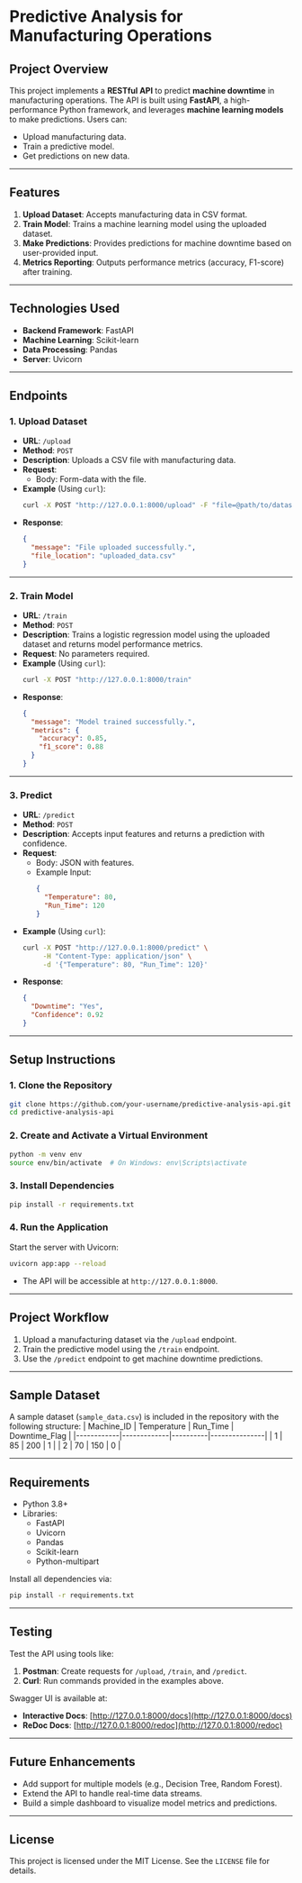 # Predictive Analysis for Manufacturing Operations

## **Project Overview**
This project implements a **RESTful API** to predict **machine downtime** in manufacturing operations. The API is built using **FastAPI**, a high-performance Python framework, and leverages **machine learning models** to make predictions. Users can:
- Upload manufacturing data.
- Train a predictive model.
- Get predictions on new data.

---

## **Features**
1. **Upload Dataset**: Accepts manufacturing data in CSV format.
2. **Train Model**: Trains a machine learning model using the uploaded dataset.
3. **Make Predictions**: Provides predictions for machine downtime based on user-provided input.
4. **Metrics Reporting**: Outputs performance metrics (accuracy, F1-score) after training.

---

## **Technologies Used**
- **Backend Framework**: FastAPI
- **Machine Learning**: Scikit-learn
- **Data Processing**: Pandas
- **Server**: Uvicorn

---

## **Endpoints**

### 1. **Upload Dataset**
- **URL**: `/upload`
- **Method**: `POST`
- **Description**: Uploads a CSV file with manufacturing data.
- **Request**:
  - Body: Form-data with the file.
- **Example** (Using `curl`):
  ```bash
  curl -X POST "http://127.0.0.1:8000/upload" -F "file=@path/to/dataset.csv"
  ```
- **Response**:
  ```json
  {
    "message": "File uploaded successfully.",
    "file_location": "uploaded_data.csv"
  }
  ```

---

### 2. **Train Model**
- **URL**: `/train`
- **Method**: `POST`
- **Description**: Trains a logistic regression model using the uploaded dataset and returns model performance metrics.
- **Request**: No parameters required.
- **Example** (Using `curl`):
  ```bash
  curl -X POST "http://127.0.0.1:8000/train"
  ```
- **Response**:
  ```json
  {
    "message": "Model trained successfully.",
    "metrics": {
      "accuracy": 0.85,
      "f1_score": 0.88
    }
  }
  ```

---

### 3. **Predict**
- **URL**: `/predict`
- **Method**: `POST`
- **Description**: Accepts input features and returns a prediction with confidence.
- **Request**:
  - Body: JSON with features.
  - Example Input:
    ```json
    {
      "Temperature": 80,
      "Run_Time": 120
    }
    ```
- **Example** (Using `curl`):
  ```bash
  curl -X POST "http://127.0.0.1:8000/predict" \
       -H "Content-Type: application/json" \
       -d '{"Temperature": 80, "Run_Time": 120}'
  ```
- **Response**:
  ```json
  {
    "Downtime": "Yes",
    "Confidence": 0.92
  }
  ```

---

## **Setup Instructions**

### **1. Clone the Repository**
```bash
git clone https://github.com/your-username/predictive-analysis-api.git
cd predictive-analysis-api
```

### **2. Create and Activate a Virtual Environment**
```bash
python -m venv env
source env/bin/activate  # On Windows: env\Scripts\activate
```

### **3. Install Dependencies**
```bash
pip install -r requirements.txt
```

### **4. Run the Application**
Start the server with Uvicorn:
```bash
uvicorn app:app --reload
```
- The API will be accessible at `http://127.0.0.1:8000`.

---

## **Project Workflow**
1. Upload a manufacturing dataset via the `/upload` endpoint.
2. Train the predictive model using the `/train` endpoint.
3. Use the `/predict` endpoint to get machine downtime predictions.

---

## **Sample Dataset**
A sample dataset (`sample_data.csv`) is included in the repository with the following structure:
| Machine_ID | Temperature | Run_Time | Downtime_Flag |
|------------|-------------|----------|---------------|
| 1          | 85          | 200      | 1             |
| 2          | 70          | 150      | 0             |

---

## **Requirements**
- Python 3.8+
- Libraries:
  - FastAPI
  - Uvicorn
  - Pandas
  - Scikit-learn
  - Python-multipart

Install all dependencies via:
```bash
pip install -r requirements.txt
```

---

## **Testing**
Test the API using tools like:
1. **Postman**: Create requests for `/upload`, `/train`, and `/predict`.
2. **Curl**: Run commands provided in the examples above.

Swagger UI is available at:
- **Interactive Docs**: [http://127.0.0.1:8000/docs](http://127.0.0.1:8000/docs)
- **ReDoc Docs**: [http://127.0.0.1:8000/redoc](http://127.0.0.1:8000/redoc)

---

## **Future Enhancements**
- Add support for multiple models (e.g., Decision Tree, Random Forest).
- Extend the API to handle real-time data streams.
- Build a simple dashboard to visualize model metrics and predictions.

---

## **License**
This project is licensed under the MIT License. See the `LICENSE` file for details.


